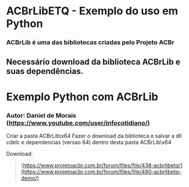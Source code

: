 ﻿# ACBrLibETQ - Exemplo do uso em Python
### ACBrLib é  uma das bibliotecas criadas pelo Projeto ACBr
## Necessário download da biblioteca ACBrLib e suas dependências.

# Exemplo Python com ACBrLib 

### Autor: Daniel de Morais (https://www.youtube.com/user/infocotidiano/)

Criar a pasta ACBrLib\x64
Fazer o download da biblioteca e salvar a dll cdelc e dependencias (versao 64) dentro desta pasta ACBrLib\x64

Download:
> [https://www.projetoacbr.com.br/forum/files/file/438-acbrlibetq/](https://www.projetoacbr.com.br/forum/files/file/480-acbrlibetq-demo/)
